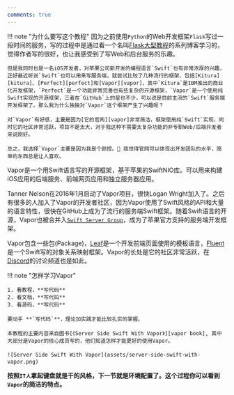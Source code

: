 ```yaml
---
comments: true
---
```

!!! note "为什么要写这个教程"
    因为之前使用`Python`的Web开发框架`Flask`写过一段时间的服务，写的过程中是通过看一个名叫[Flask大型教程][flask mega turorial]的系列博客学习的，
    觉得作者写的很好，也让我感受到了写Web和后台服务的乐趣。

    但是我同时也是一名iOS开发者，对苹果公司新开发的编程语言`Swift`也有非常浓厚的兴趣，正好最近听说`Swift`也可以用来写服务端，就尝试比较了几种流行的框架，包括[Kitura][kitura]、[Perfect][perfect]和[Vapor][vapor]，其中`Kitura`是IBM推出的商业化开发框架，`Perfect`是一个功能非常完善也有些复杂的开源框架，`Vapor`是一个使用纯Swift实现的开源框架，三者在`GitHub`上的星也不少，可以说是目前主流的`Swift`服务端开发框架了。那么我为什么独独对`Vapor`这个框架产生了兴趣呢？

    对`Vapor`有好感，主要是因为[它的官网][vapor]非常简洁，框架使用纯`Swift`实现，同时它的社区非常活跃，项目不是太大，对于我这种不需要太复杂功能的非专职Web/后端开发者来说刚好。

    总之，我选择`Vapor`主要是因为我是个颜控。🤣 我觉得官网可以体现出开发团队的水平，简单的东西总是让人喜欢。


Vapor是一个用Swift语言写的开源框架，基于苹果的SwiftNIO库。可以用来构建iOS应用的后端服务、前端网页应用和独立服务器应用。

Tanner Nelson在2016年1月启动了Vapor项目，很快Logan Wright加入了。之后有很多的人加入了Vapor的开发者社区，因为Vapor使用了Swift风格的API和大量的语言特性，很快在GitHub上成为了流行的服务端Swift框架。随着Swift语言的开源，Vapor也被合并入[`Swift Server Group`][sswg]，成为了苹果官方支持的服务端开发框架。

Vapor包含一些包(Package)，[Leaf][leaf]是一个开发前端页面使用的模板语言，[Fluent][fluent]是一个Swift写的对象关系映射框架。Vapor的长处是它的社区非常活跃，在[Discord][vapor discord]的讨论频道也是如此。


!!! note "怎样学习Vapor"

    1. 看教程，**写代码**
    2. 看文档，**写代码**
    3. 看源码，**写代码**

    要动手 **`写代码`**，理论加实践才能比较扎实的掌握。
    
    本教程的主要内容来自图书[《Server Side Swift With Vapor》][vapor book], 其中大部分是Vapor的核心成员写的，他们知道怎样才能更好的使用Vapor。

    ![Server Side Swift With Vapor](assets/server-side-swift-with-vapor.png)


**按照`IT人`拿起键盘就是干的风格，下一节就是环境配置了。这个过程你可以看到`Vapor`的简洁的特点。**

[flask mega turorial]: <https://blog.miguelgrinberg.com/post/the-flask-mega-tutorial-part-i-hello-world>
[kitura]: <https://www.kitura.dev>
[perfect]: <https://www.perfect.org>
[vapor]: <https://vapor.codes>
[sswg]: <https://www.swift.org/sswg/>
[leaf]: <https://swiftpackageindex.com/vapor/leaf>
[fluent]: <https://swiftpackageindex.com/vapor/fluent>
[vapor discord]: <https://discord.com/invite/vapor>
[vapor book]: <https://store.kodeco.com/products/server-side-swift-with-vapor>